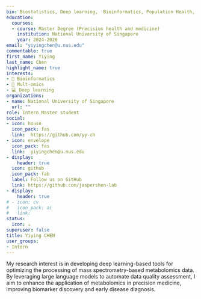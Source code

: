 ```yaml
---
bio: Biostatistics, Deep learning,  Bioinformatics, Population Health, Multi-omics.
education:
  courses:
  - course: Master Degree (Precision health and medicine)
    institution: National University of Singapore
    year: 2024-2026
email: "yiyingchen@u.nus.edu"
commentable: true
first_name: Yiying
last_name: Chen
highlight_name: true
interests:
- 🧩 Bioinformatics 
- 🧠 Mult-omics
- 💻 Deep learning
organizations:
- name: National University of Singapore
  url: ""
role: Intern Master student
social:
- icon: house
  icon_pack: fas
  link:  https://github.com/yy-ch
- icon: envelope
  icon_pack: fas
  link:  yiyingchen@u.nus.edu
- display:
    header: true
  icon: github
  icon_pack: fab
  label: Follow us on GitHub
  link: https://github.com/jaspershen-lab
- display:
    header: true
# - icon: cv
#   icon_pack: ai
#   link: 
status:
  icon: ☕️
superuser: false
title: Yiying CHEN
user_groups:
- Intern
---
```


My research interest is in developing deep learning-based tools for optimizing the processing of mass spectrometry-based metabolomics data. By leveraging large language models to automate data quality assessment, I aim to enhance the application of metabolomics in precision medicine, improving biomarker discovery and early disease diagnosis.
 

